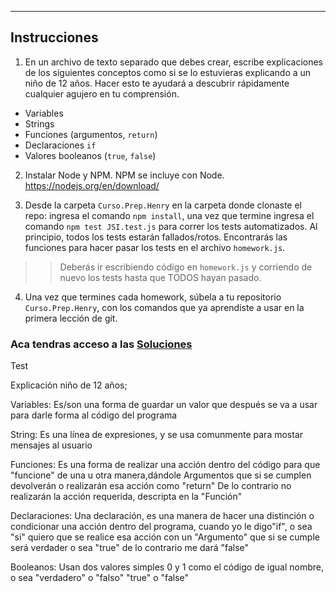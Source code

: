 ---

## Instrucciones

1. En un archivo de texto separado que debes crear, escribe explicaciones de los siguientes conceptos como si se lo estuvieras explicando a un niño de 12 años. Hacer esto te ayudará a descubrir rápidamente cualquier agujero en tu comprensión.

 * Variables
 * Strings
 * Funciones (argumentos, `return`)
 * Declaraciones `if`
 * Valores booleanos (`true`, `false`)

2. Instalar Node y NPM. NPM se incluye con Node. <https://nodejs.org/en/download/>

3. Desde la carpeta `Curso.Prep.Henry` en la carpeta donde clonaste el repo: ingresa el comando `npm install`, una vez que termine ingresa el comando `npm test JSI.test.js` para correr los tests automatizados. Al principio, todos los tests estarán fallados/rotos. Encontrarás las funciones para hacer pasar los tests en el archivo `homework.js`.

>> Deberás ir escribiendo código en `homework.js` y corriendo de nuevo los tests hasta que TODOS hayan pasado.

4. Una vez que termines cada homework, súbela a tu repositorio `Curso.Prep.Henry`, con los comandos que ya aprendiste a usar en la primera lección de git.

### Aca tendras acceso a las [Soluciones](https://github.com/atralice/Curso.Prep.Henry/blob/solution/02-JS-I/homework/homework.js)


Test

Explicación niño de 12 años;

Variables: Es/son una forma de guardar un valor que después 
           se va a usar para darle forma al código del 
           programa

String: Es una línea de expresiones, y se usa 
        comunmente para mostar mensajes al usuario          

 Funciones: Es una forma de realizar una acción dentro del 
            código para que "funcione" de una u otra manera,dándole Argumentos
            que si se cumplen devolverán o realizarán esa acción como "return"
            De lo contrario no realizarán la acción requerida, descripta en la 
            "Función"

Declaraciones: Una declaración, es una manera de hacer una distinción o condicionar una
               acción dentro del programa, cuando yo le digo"if", o sea "si" quiero que se realice
               esa acción con un "Argumento" que si se cumple será verdader o sea "true" de lo contrario me dará "false"


Booleanos: Usan dos valores simples 0 y 1 como el código de igual nombre, o sea "verdadero" o "falso"
           "true" o "false"  